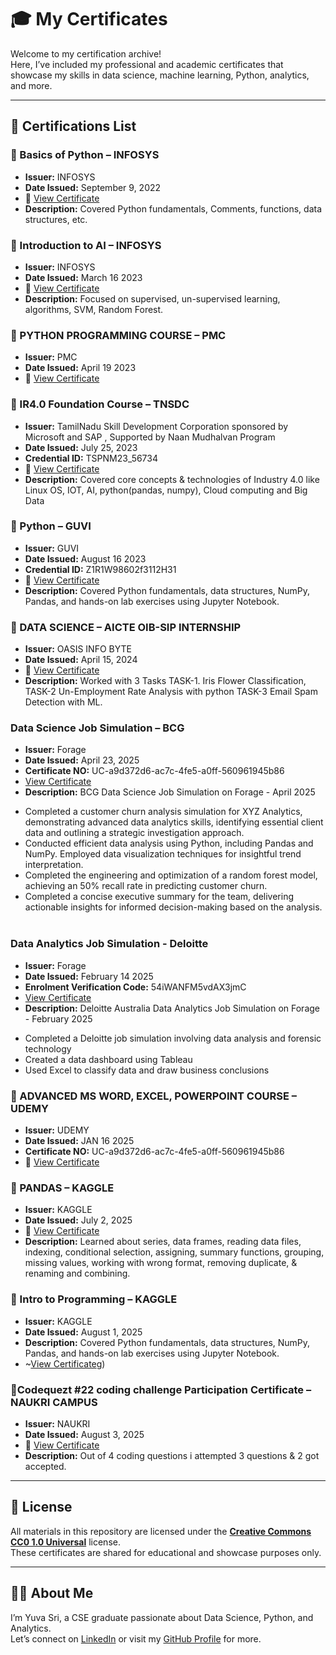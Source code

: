 # 🎓 My Certificates

Welcome to my certification archive!  
Here, I’ve included my professional and academic certificates that showcase my skills in data science, machine learning, Python, analytics, and more.

---

## 📜 Certifications List

### 🔹 Basics of Python – INFOSYS
- **Issuer:** INFOSYS
- **Date Issued:** September 9, 2022
- 📄 [View Certificate](https://github.com/YuvaSri3/My_Certificates_Repo/blob/main/Basics_python.jpg)
- **Description:** Covered Python fundamentals, Comments, functions, data structures, etc.

### 🔹 Introduction to AI – INFOSYS
- **Issuer:** INFOSYS
- **Date Issued:** March 16 2023
- 📄 [View Certificate](https://github.com/YuvaSri3/My_Certificates_Repo/blob/main/Infosys_AI.jpg)
- **Description:** Focused on supervised, un-supervised learning, algorithms, SVM, Random Forest.

### 🔹 PYTHON PROGRAMMING COURSE – PMC
- **Issuer:** PMC 
- **Date Issued:** April 19 2023
- 📄 [View Certificate](https://github.com/YuvaSri3/My_Certificates_Repo/blob/main/python_certificate.jpg)

### 🔹 IR4.0 Foundation Course – TNSDC
- **Issuer:** TamilNadu Skill Development Corporation sponsored by Microsoft and SAP , Supported by Naan Mudhalvan Program
- **Date Issued:** July 25, 2023
- **Credential ID:** TSPNM23_56734
- 📄 [View Certificate](https://github.com/YuvaSri3/My_Certificates_Repo/blob/main/IR4-O_Foundation_course.jpg)
- **Description:** Covered core concepts & technologies of Industry 4.0 like Linux OS, IOT, AI, python(pandas, numpy), Cloud computing and Big Data 

### 🔹 Python – GUVI
- **Issuer:** GUVI
- **Date Issued:** August 16 2023
- **Credential ID:** Z1R1W98602f3112H31
- 📄 [View Certificate](https://github.com/YuvaSri3/My_Certificates_Repo/blob/main/guvi.jpg)
- **Description:** Covered Python fundamentals, data structures, NumPy, Pandas, and hands-on lab exercises using Jupyter Notebook.

### 🔹 DATA SCIENCE – AICTE OIB-SIP INTERNSHIP
- **Issuer:** OASIS INFO BYTE
- **Date Issued:** April 15, 2024
- 📄 [View Certificate](https://github.com/YuvaSri3/My_Certificates_Repo/blob/main/OIB.jpg)
- **Description:** Worked with 3 Tasks  TASK-1. Iris Flower Classification, TASK-2 Un-Employment Rate Analysis with python TASK-3 Email Spam Detection with ML.

###  Data Science Job Simulation – BCG 
- **Issuer:** Forage
- **Date Issued:** April 23, 2025
- **Certificate NO:** UC-a9d372d6-ac7c-4fe5-a0ff-560961945b86
-  [View Certificate](https://github.com/YuvaSri3/My_Certificates_Repo/blob/main/Forage_BCG.png)
- **Description:** BCG Data Science Job Simulation on Forage - April 2025
 * Completed a customer churn analysis simulation for XYZ Analytics,
   demonstrating advanced data analytics skills, identifying essential client
   data and outlining a strategic investigation approach.
 * Conducted efficient data analysis using Python, including Pandas and NumPy.
   Employed data visualization techniques for insightful trend interpretation.
 * Completed the engineering and optimization of a random forest model,
   achieving an 50% recall rate in predicting customer churn.
 * Completed a concise executive summary for the team, delivering actionable
   insights for informed decision-making based on the analysis.
    

###  Data Analytics Job Simulation - Deloitte
- **Issuer:** Forage
- **Date Issued:** February 14 2025
- **Enrolment Verification Code:** 54iWANFM5vdAX3jmC
-  [View Certificate](https://github.com/YuvaSri3/My_Certificates_Repo/blob/main/Deloitte.png)
- **Description:** Deloitte Australia Data Analytics Job Simulation on Forage - February 2025
 * Completed a Deloitte job simulation involving data analysis and forensic
   technology 
 * Created a data dashboard using Tableau 
 * Used Excel to classify data and draw business conclusions

### 🔹 ADVANCED MS WORD, EXCEL, POWERPOINT COURSE – UDEMY
- **Issuer:** UDEMY
- **Date Issued:** JAN 16 2025
- **Certificate NO:** UC-a9d372d6-ac7c-4fe5-a0ff-560961945b86
- 📄 [View Certificate](https://github.com/YuvaSri3/My_Certificates_Repo/blob/main/Udemy.jpg)

### 🔹 PANDAS – KAGGLE
- **Issuer:** KAGGLE
- **Date Issued:** July 2, 2025
- 📄 [View Certificate](https://github.com/YuvaSri3/My_Certificates_Repo/blob/main/pandas.jpg)
- **Description:** Learned about series, data frames, reading data files, indexing, conditional selection, assigning, summary functions,
grouping, missing values, working with wrong format, removing duplicate, & renaming and combining.

### 🔹 Intro to Programming – KAGGLE
- **Issuer:** KAGGLE
- **Date Issued:** August 1, 2025
- **Description:** Covered Python fundamentals, data structures, NumPy, Pandas, and hands-on lab exercises using Jupyter Notebook.
- ~[View Certificate](https://github.com/Yuvasri3/My_Certificates_Repo/blob/main/kaggle.jpg)g)

### 🔹Codequezt #22 coding challenge Participation Certificate – NAUKRI CAMPUS
- **Issuer:** NAUKRI
- **Date Issued:** August 3, 2025
- 📄 [View Certificate](https://github.com/YuvaSri3/My_Certificates_Repo/blob/main/Naukricampus_participation_certificate.jpg)
- **Description:** Out of 4 coding questions i attempted 3 questions & 2 got accepted.

---

## 📘 License

All materials in this repository are licensed under the **[Creative Commons CC0 1.0 Universal](https://creativecommons.org/publicdomain/zero/1.0/)** license.  
These certificates are shared for educational and showcase purposes only.

---

## 🙋‍♀️ About Me

I’m Yuva Sri, a CSE graduate passionate about Data Science, Python, and Analytics.  
Let’s connect on [LinkedIn](https://www.linkedin.com/in/your-profile) or visit my [GitHub Profile](https://github.com/YuvaSri3) for more.
